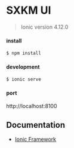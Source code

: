 # SXKM UI

> Ionic version 4.12.0

#### install 
```sh
$ npm install
```

#### development
```sh
$ ionic serve
```

#### port
http://localhost:8100

## Documentation
- [Ionic Framework](https://ionicframework.com/docs/intro)